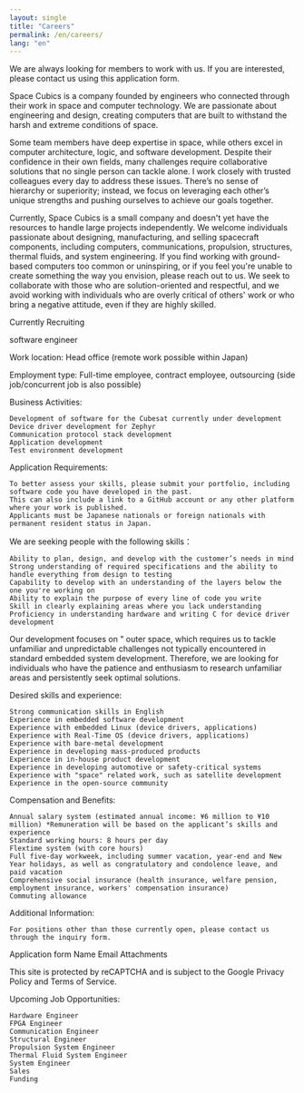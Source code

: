 ```yaml
---
layout: single
title: "Careers"
permalink: /en/careers/
lang: "en"
---
```


We are always looking for members to work with us. If you are interested, please contact us using this application form.

Space Cubics is a company founded by engineers who connected through their work in space and computer technology. We are passionate about engineering and design, creating computers that are built to withstand the harsh and extreme conditions of space.

Some team members have deep expertise in space, while others excel in computer architecture, logic, and software development. Despite their confidence in their own fields, many challenges require collaborative solutions that no single person can tackle alone. I work closely with trusted colleagues every day to address these issues. There’s no sense of hierarchy or superiority; instead, we focus on leveraging each other’s unique strengths and pushing ourselves to achieve our goals together.

Currently, Space Cubics is a small company and doesn't yet have the resources to handle large projects independently. We welcome individuals passionate about designing, manufacturing, and selling spacecraft components, including computers, communications, propulsion, structures, thermal fluids, and system engineering. If you find working with ground-based computers too common or uninspiring, or if you feel you're unable to create something the way you envision, please reach out to us. We seek to collaborate with those who are solution-oriented and respectful, and we avoid working with individuals who are overly critical of others' work or who bring a negative attitude, even if they are highly skilled.

Currently Recruiting

software engineer

Work location: Head office (remote work possible within Japan)

Employment type: Full-time employee, contract employee, outsourcing (side job/concurrent job is also possible)

Business Activities:

    Development of software for the Cubesat currently under development
    Device driver development for Zephyr
    Communication protocol stack development
    Application development
    Test environment development


Application Requirements:

    To better assess your skills, please submit your portfolio, including software code you have developed in the past. 
    This can also include a link to a GitHub account or any other platform where your work is published.
    Applicants must be Japanese nationals or foreign nationals with permanent resident status in Japan.


We are seeking people with the following skills：

	Ability to plan, design, and develop with the customer’s needs in mind
	Strong understanding of required specifications and the ability to handle everything from design to testing
	Capability to develop with an understanding of the layers below the one you're working on
	Ability to explain the purpose of every line of code you write
	Skill in clearly explaining areas where you lack understanding
	Proficiency in understanding hardware and writing C for device driver development
    
Our development focuses on " outer space, which requires us to tackle unfamiliar and unpredictable challenges not typically encountered in standard embedded system development. Therefore, we are looking for individuals who have the patience and enthusiasm to research unfamiliar areas and persistently seek optimal solutions.


Desired skills and experience:

	Strong communication skills in English
	Experience in embedded software development
	Experience with embedded Linux (device drivers, applications)
	Experience with Real-Time OS (device drivers, applications)
	Experience with bare-metal development
	Experience in developing mass-produced products
	Experience in in-house product development
	Experience in developing automotive or safety-critical systems
	Experience with "space" related work, such as satellite development
	Experience in the open-source community



Compensation and Benefits:

    Annual salary system (estimated annual income: ¥6 million to ¥10 million) *Remuneration will be based on the applicant’s skills and experience
    Standard working hours: 8 hours per day
    Flextime system (with core hours)
    Full five-day workweek, including summer vacation, year-end and New Year holidays, as well as congratulatory and condolence leave, and paid vacation
    Comprehensive social insurance (health insurance, welfare pension, employment insurance, workers' compensation insurance)
    Commuting allowance



Additional Information:

    For positions other than those currently open, please contact us through the inquiry form.

Application form
Name
Email
Attachments


This site is protected by reCAPTCHA and is subject to the Google Privacy Policy and Terms of Service.

Upcoming Job Opportunities:

    Hardware Engineer
    FPGA Engineer
    Communication Engineer
    Structural Engineer
    Propulsion System Engineer
    Thermal Fluid System Engineer
    System Engineer
    Sales
    Funding